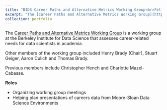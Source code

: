 ```yaml
---
title: "BIDS Career Paths and Alternative Metrics Working Group<br>Fellow Lead (October 2017 - May 2019)"
excerpt: "The [Career Paths and Alternative Metrics Working Group](https://bids.berkeley.edu/working-groups/career-paths-and-alternative-metrics) is a working group at the Berkeley Institute for Data Science that assesses career-related needs for data scientists in academia."
collection: portfolio
---
```

The [Career Paths and Alternative Metrics Working Group](https://bids.berkeley.edu/working-groups/career-paths-and-alternative-metrics) is a working group at the Berkeley Institute for Data Science that assesses career-related needs for data scientists in academia.

Other members of the working group included Henry Brady (Chair), Stuart Geiger, Aaron Culich and Thomas Brady.

Previous members include Christopher Hench and Charlotte Mazel-Cabasse.

__Roles__

* Organizing working group meetings
* Helping plan presentations of careers data from Moore-Sloan Data Science Environments
